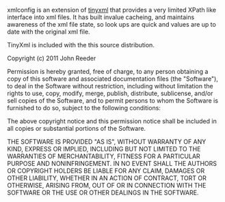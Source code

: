 xmlconfig is an extension of [tinyxml](http://www.sourceforge.net/projects/tinyxml) 
that provides a very limited XPath like interface into xml files. It has built 
invalue cacheing, and maintains awareness of the xml file state, so look ups 
are quick and values are up to date with the original xml file. 

TinyXml is included with the this source distribution. 

Copyright (c) 2011 John Reeder

Permission is hereby granted, free of charge, to any person obtaining a copy
of this software and associated documentation files (the "Software"), to deal
in the Software without restriction, including without limitation the rights
to use, copy, modify, merge, publish, distribute, sublicense, and/or sell
copies of the Software, and to permit persons to whom the Software is
furnished to do so, subject to the following conditions:

The above copyright notice and this permission notice shall be included in
all copies or substantial portions of the Software.

THE SOFTWARE IS PROVIDED "AS IS", WITHOUT WARRANTY OF ANY KIND, EXPRESS OR
IMPLIED, INCLUDING BUT NOT LIMITED TO THE WARRANTIES OF MERCHANTABILITY,
FITNESS FOR A PARTICULAR PURPOSE AND NONINFRINGEMENT. IN NO EVENT SHALL THE
AUTHORS OR COPYRIGHT HOLDERS BE LIABLE FOR ANY CLAIM, DAMAGES OR OTHER
LIABILITY, WHETHER IN AN ACTION OF CONTRACT, TORT OR OTHERWISE, ARISING FROM,
OUT OF OR IN CONNECTION WITH THE SOFTWARE OR THE USE OR OTHER DEALINGS IN
THE SOFTWARE.